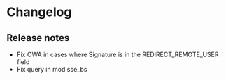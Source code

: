 # Changelog 

## Release notes

* Fix OWA in cases where Signature is in the REDIRECT_REMOTE_USER field
* Fix query in mod sse_bs

